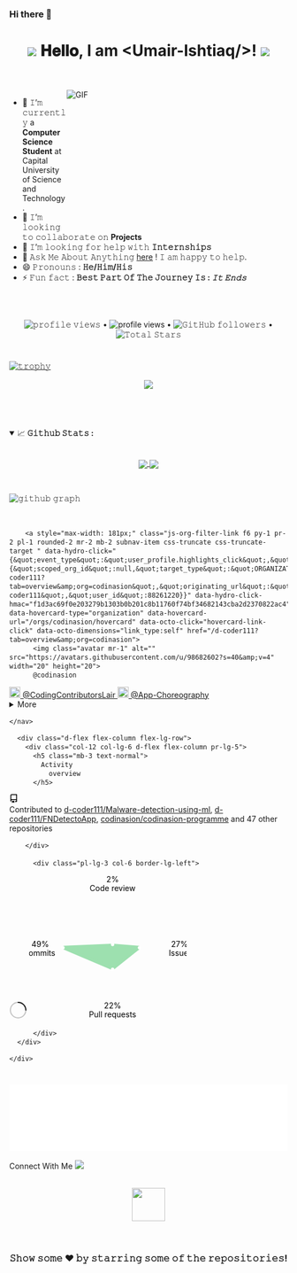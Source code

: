 ### Hi there 👋
<h1 align="center">
  <a target="_blank">
    <img src="https://github.com/JayantGoel001/JayantGoel001/blob/master/GIF/Earth.gif" width="24px" style="max-width:100%;">
  </a>
  𝐇𝐞𝐥𝐥𝐨, I am &lt;Umair-Ishtiaq/&gt;!
  <a target="_blank">
    <img src="https://github.com/JayantGoel001/JayantGoel001/blob/master/GIF/Hi.gif" width="40px" />
  </a>
</h1>

<br/>
<br/>
<a target="_blank">
  <img align="right" height="250" width="400" alt="GIF" src="https://c.tenor.com/3bTxZ4HdrysAAAAC/pixels-neon.gif">
</a>

- 🔭 𝙸’𝚖 𝚌𝚞𝚛𝚛𝚎𝚗𝚝𝚕𝚢 a **Computer Science Student** at Capital University of Science and Technology.
- 👯 𝙸’𝚖 𝚕𝚘𝚘𝚔𝚒𝚗𝚐 𝚝𝚘 𝚌𝚘𝚕𝚕𝚊𝚋𝚘𝚛𝚊𝚝𝚎 𝚘𝚗 **Projects**
- 🤔 𝙸’𝚖 𝚕𝚘𝚘𝚔𝚒𝚗𝚐 𝚏𝚘𝚛 𝚑𝚎𝚕𝚙 𝚠𝚒𝚝𝚑 **𝙸𝚗𝚝𝚎𝚛𝚗𝚜𝚑𝚒𝚙𝚜**
- 💬 𝙰𝚜𝚔 𝙼𝚎 𝙰𝚋𝚘𝚞𝚝 𝙰𝚗𝚢𝚝𝚑𝚒𝚗𝚐 [here](https://github.com/Umair-Ishtiaq/) ! 𝙸 𝚊𝚖 𝚑𝚊𝚙𝚙𝚢 𝚝𝚘 𝚑𝚎𝚕𝚙.
- 😄 𝙿𝚛𝚘𝚗𝚘𝚞𝚗𝚜 : **𝙷𝚎/𝙷𝚒𝚖/𝙷𝚒𝚜**
- ⚡ 𝙵𝚞𝚗 𝚏𝚊𝚌𝚝 : **𝙱𝚎𝚜𝚝 𝙿𝚊𝚛𝚝 𝙾𝚏 𝚃𝚑𝚎 𝙹𝚘𝚞𝚛𝚗𝚎𝚢 𝙸𝚜 : *𝙸𝚝 𝙴𝚗𝚍𝚜***

<br/>
<br/>


<p align="center">
  <img src="https://gpvc.arturio.dev/Umair-Ishtiaq" alt="𝚙𝚛𝚘𝚏𝚒𝚕𝚎 𝚟𝚒𝚎𝚠𝚜"> •  
<img alt = "profile views" src="https://komarev.com/ghpvc/?username=Umair-Ishtiaq&style=flat&color=brightgreen"> •  
  <img alt="𝙶𝚒𝚝𝙷𝚞𝚋 𝚏𝚘𝚕𝚕𝚘𝚠𝚎𝚛𝚜" src="https://img.shields.io/github/followers/Umair-Ishtiaq?label=Followers&style=social"> •   
  <img src="https://img.shields.io/github/stars/Umair-Ishtiaq?label=Stars" alt="𝚃𝚘𝚝𝚊𝚕 𝚂𝚝𝚊𝚛𝚜">


#

[![𝚝𝚛𝚘𝚙𝚑𝚢](https://github-profile-trophy.vercel.app/?username=Umair-Ishtiaq&column=8&margin-w=15&margin-h=15&no-bg=true&no-frame=true&theme=juicyfresh)](https://github.com/Umair-Ishtiaq)

<p align="center">
  <a>
    <img align="center" src="https://github-readme-streak-stats.herokuapp.com/?user=Umair-Ishtiaq&theme=dark&hide_border=true"/>

  </a>
</p>


<br/>

#

<details open="">
<summary>
  <g-emoji class="g-emoji" alias="chart_with_upwards_trend" fallback-src="https://github.githubassets.com/images/icons/emoji/unicode/1f4c8.png">📈</g-emoji>
  <strong>𝙶𝚒𝚝𝚑𝚞𝚋 𝚂𝚝𝚊𝚝𝚜 : </strong>
</summary>
<br>

<p align="center">
  <a href="https://github.com/Umair-Ishtiaq">
    <img align="center" src="https://github-readme-stats.vercel.app/api?username=Umair-Ishtiaq&show_icons=true&hide_border=true&title_color=94b4a4&amp&icon_color=FFFFFF&amp&text_color=FFFFFF&amp&bg_color=000000&count_private=true&include_all_commits=true"/>
  </a>
  <a href="https://github.com/Umair-Ishtiaq">
    <img align="center" height="195px" src="https://github-readme-stats.vercel.app/api/top-langs/?username=Umair-Ishtiaq&text_color=FFFFFF&bg_color=000000&title_color=94b4a4&langs_count=15&layout=compact&hide_border=true" />
  </a>
</p>
</details>
<br>

![𝚐𝚒𝚝𝚑𝚞𝚋 𝚐𝚛𝚊𝚙𝚑](https://activity-graph.herokuapp.com/graph?username=Umair-Ishtiaq&theme=react-dark&hide_border=true&area=true)

<!-- Don't Run Contribution Graph(Generate Snake) Action on your default Branch-->
<!-- Don't Run Contribution Graph(Generate Snake) Action on your default Branch -->
<br/>
<div class="position-relative" id="user-activity-overview">
      

  <div class="Box mb-5 p-3 activity-overview-box border-top border-xl-top-0">

    
  <div class="js-org-filter-links-container">
    <nav class="subnav mb-2 d-flex flex-wrap">

        <a style="max-width: 181px;" class="js-org-filter-link f6 py-1 pr-2 pl-1 rounded-2 mr-2 mb-2 subnav-item css-truncate css-truncate-target " data-hydro-click="{&quot;event_type&quot;:&quot;user_profile.highlights_click&quot;,&quot;payload&quot;:{&quot;scoped_org_id&quot;:null,&quot;target_type&quot;:&quot;ORGANIZATION&quot;,&quot;target_url&quot;:&quot;/d-coder111?tab=overview&amp;org=codinasion&quot;,&quot;originating_url&quot;:&quot;https://github.com/d-coder111&quot;,&quot;user_id&quot;:88261220}}" data-hydro-click-hmac="f1d3ac69f0e203279b1303b0b201c8b11760f74bf34682143cba2d2370822ac4" data-hovercard-type="organization" data-hovercard-url="/orgs/codinasion/hovercard" data-octo-click="hovercard-link-click" data-octo-dimensions="link_type:self" href="/d-coder111?tab=overview&amp;org=codinasion">
          <img class="avatar mr-1" alt="" src="https://avatars.githubusercontent.com/u/98682602?s=40&amp;v=4" width="20" height="20">
          @codinasion
</a>
        <a style="max-width: 181px;" class="js-org-filter-link f6 py-1 pr-2 pl-1 rounded-2 mr-2 mb-2 subnav-item css-truncate css-truncate-target " data-hydro-click="{&quot;event_type&quot;:&quot;user_profile.highlights_click&quot;,&quot;payload&quot;:{&quot;scoped_org_id&quot;:null,&quot;target_type&quot;:&quot;ORGANIZATION&quot;,&quot;target_url&quot;:&quot;/d-coder111?tab=overview&amp;org=CodingContributorsLair&quot;,&quot;originating_url&quot;:&quot;https://github.com/d-coder111&quot;,&quot;user_id&quot;:88261220}}" data-hydro-click-hmac="fc9dd9de6386bbeb511d27d4cf70ad85d69afa7e8e62f00ad1565197956747fb" data-hovercard-type="organization" data-hovercard-url="/orgs/CodingContributorsLair/hovercard" data-octo-click="hovercard-link-click" data-octo-dimensions="link_type:self" href="/d-coder111?tab=overview&amp;org=CodingContributorsLair">
          <img class="avatar mr-1" alt="" src="https://avatars.githubusercontent.com/u/87652881?s=40&amp;v=4" width="20" height="20">
          @CodingContributorsLair
</a>
        <a style="max-width: 181px;" class="js-org-filter-link f6 py-1 pr-2 pl-1 rounded-2 mr-2 mb-2 subnav-item css-truncate css-truncate-target " data-hydro-click="{&quot;event_type&quot;:&quot;user_profile.highlights_click&quot;,&quot;payload&quot;:{&quot;scoped_org_id&quot;:null,&quot;target_type&quot;:&quot;ORGANIZATION&quot;,&quot;target_url&quot;:&quot;/d-coder111?tab=overview&amp;org=App-Choreography&quot;,&quot;originating_url&quot;:&quot;https://github.com/d-coder111&quot;,&quot;user_id&quot;:88261220}}" data-hydro-click-hmac="c77a0b8806e0204dc534db53015ed0855d35d6c487d58ae76cd397b43bea1b80" data-hovercard-type="organization" data-hovercard-url="/orgs/App-Choreography/hovercard" data-octo-click="hovercard-link-click" data-octo-dimensions="link_type:self" href="/d-coder111?tab=overview&amp;org=App-Choreography">
          <img class="avatar mr-1" alt="" src="https://avatars.githubusercontent.com/u/88003901?s=40&amp;v=4" width="20" height="20">
          @App-Choreography
</a>
        <details class="select-menu select-menu-modal-right details-reset details-overlay mb-2 hx_rsm">
  <summary class="f6 rounded-2 border Link--secondary py-1 px-3 height-full" aria-haspopup="menu" role="button">
     <span style="height: 21px" class="d-inline-block v-align-middle"></span>
    More
  </summary>

  <details-menu class="select-menu-modal position-absolute" style="right:0;z-index:1000" role="menu">
    <div class="select-menu-header">
      <span class="select-menu-title">Organizations</span>
    </div>

    <div class="select-menu-filters">
      <div class="select-menu-text-filter">
        <input type="text" autofocus="" class="form-control js-filterable-field" placeholder="Search by name" aria-label="Search by name" autocomplete="off" id="organization-name-field">
      </div>
    </div>

    <div class="select-menu-list">
      <ul data-filterable-for="organization-name-field" data-filterable-type="substring">
          <li>
            <a style="padding: 8px 8px 8px 30px;" class="d-block select-menu-item wb-break-all js-org-filter-link" role="menuitem" href="d-coder111?tab=overview&amp;org=MakeContributions" data-hydro-click="{&quot;event_type&quot;:&quot;user_profile.highlights_click&quot;,&quot;payload&quot;:{&quot;scoped_org_id&quot;:null,&quot;target_type&quot;:&quot;ORGANIZATION&quot;,&quot;target_url&quot;:&quot;d-coder111?tab=overview&amp;org=MakeContributions&quot;,&quot;originating_url&quot;:&quot;https://github.com/d-coder111&quot;,&quot;user_id&quot;:88261220}}" data-hydro-click-hmac="f7b339e41472546b400f66b4db11d049f9b0a4c538c02078951e7e69b7d8f155">
              <img class="select-menu-item-icon mr-2" alt="" src="https://avatars.githubusercontent.com/u/67384272?s=40&amp;v=4" width="20" height="20">
              <div class="select-menu-item-text css-truncate css-truncate-target" style="max-width: 95%;">@MakeContributions</div>
            </a>
          </li>
          <li>
            <a style="padding: 8px 8px 8px 30px;" class="d-block select-menu-item wb-break-all js-org-filter-link" role="menuitem" href="d-coder111?tab=overview&amp;org=akshitagit" data-hydro-click="{&quot;event_type&quot;:&quot;user_profile.highlights_click&quot;,&quot;payload&quot;:{&quot;scoped_org_id&quot;:null,&quot;target_type&quot;:&quot;ORGANIZATION&quot;,&quot;target_url&quot;:&quot;d-coder111?tab=overview&amp;org=akshitagit&quot;,&quot;originating_url&quot;:&quot;https://github.com/d-coder111&quot;,&quot;user_id&quot;:88261220}}" data-hydro-click-hmac="ac3535d79926d09e070d3ff2ab640269241fda0a038d71a23a1d312d4fc79a28">
              <img class="select-menu-item-icon mr-2" alt="" src="https://avatars.githubusercontent.com/u/64004382?s=40&amp;v=4" width="20" height="20">
              <div class="select-menu-item-text css-truncate css-truncate-target" style="max-width: 95%;">@akshitagit</div>
            </a>
          </li>
          <li>
            <a style="padding: 8px 8px 8px 30px;" class="d-block select-menu-item wb-break-all js-org-filter-link" role="menuitem" href="d-coder111?tab=overview&amp;org=github-craftwork" data-hydro-click="{&quot;event_type&quot;:&quot;user_profile.highlights_click&quot;,&quot;payload&quot;:{&quot;scoped_org_id&quot;:null,&quot;target_type&quot;:&quot;ORGANIZATION&quot;,&quot;target_url&quot;:&quot;d-coder111?tab=overview&amp;org=github-craftwork&quot;,&quot;originating_url&quot;:&quot;https://github.com/d-coder111&quot;,&quot;user_id&quot;:88261220}}" data-hydro-click-hmac="6da74794054fa8d4c35da3968b1abcad4096d1b4b2388077a691f0d9b0a2190e">
              <img class="select-menu-item-icon mr-2" alt="" src="https://avatars.githubusercontent.com/u/55258788?s=40&amp;v=4" width="20" height="20">
              <div class="select-menu-item-text css-truncate css-truncate-target" style="max-width: 95%;">@github-craftwork</div>
            </a>
          </li>
          <li>
            <a style="padding: 8px 8px 8px 30px;" class="d-block select-menu-item wb-break-all js-org-filter-link" role="menuitem" href="d-coder111?tab=overview&amp;org=EddieHubCommunity" data-hydro-click="{&quot;event_type&quot;:&quot;user_profile.highlights_click&quot;,&quot;payload&quot;:{&quot;scoped_org_id&quot;:null,&quot;target_type&quot;:&quot;ORGANIZATION&quot;,&quot;target_url&quot;:&quot;d-coder111?tab=overview&amp;org=EddieHubCommunity&quot;,&quot;originating_url&quot;:&quot;https://github.com/d-coder111&quot;,&quot;user_id&quot;:88261220}}" data-hydro-click-hmac="c84d9ce60e2fe4938c8f3b1460b9c697107b7616022721e2e6a364d81e658936">
              <img class="select-menu-item-icon mr-2" alt="" src="https://avatars.githubusercontent.com/u/66388388?s=40&amp;v=4" width="20" height="20">
              <div class="select-menu-item-text css-truncate css-truncate-target" style="max-width: 95%;">@EddieHubCommunity</div>
            </a>
          </li>
          <li>
            <a style="padding: 8px 8px 8px 30px;" class="d-block select-menu-item wb-break-all js-org-filter-link" role="menuitem" href="d-coder111?tab=overview&amp;org=Asiatik" data-hydro-click="{&quot;event_type&quot;:&quot;user_profile.highlights_click&quot;,&quot;payload&quot;:{&quot;scoped_org_id&quot;:null,&quot;target_type&quot;:&quot;ORGANIZATION&quot;,&quot;target_url&quot;:&quot;d-coder111?tab=overview&amp;org=Asiatik&quot;,&quot;originating_url&quot;:&quot;https://github.com/d-coder111&quot;,&quot;user_id&quot;:88261220}}" data-hydro-click-hmac="4c4fb4da3237d974fb437a2384d100173a932233b397e327b473866d05fca3db">
              <img class="select-menu-item-icon mr-2" alt="" src="https://avatars.githubusercontent.com/u/36604391?s=40&amp;v=4" width="20" height="20">
              <div class="select-menu-item-text css-truncate css-truncate-target" style="max-width: 95%;">@Asiatik</div>
            </a>
          </li>
          <li>
            <a style="padding: 8px 8px 8px 30px;" class="d-block select-menu-item wb-break-all js-org-filter-link" role="menuitem" href="d-coder111?tab=overview&amp;org=firstcontributions" data-hydro-click="{&quot;event_type&quot;:&quot;user_profile.highlights_click&quot;,&quot;payload&quot;:{&quot;scoped_org_id&quot;:null,&quot;target_type&quot;:&quot;ORGANIZATION&quot;,&quot;target_url&quot;:&quot;d-coder111?tab=overview&amp;org=firstcontributions&quot;,&quot;originating_url&quot;:&quot;https://github.com/d-coder111&quot;,&quot;user_id&quot;:88261220}}" data-hydro-click-hmac="ae278bbc6ce96de9bf5f18871c7b467634d81e2b93b40d9e161d40468aac7186">
              <img class="select-menu-item-icon mr-2" alt="" src="https://avatars.githubusercontent.com/u/37713493?s=40&amp;v=4" width="20" height="20">
              <div class="select-menu-item-text css-truncate css-truncate-target" style="max-width: 95%;">@firstcontributions</div>
            </a>
          </li>
          <li>
            <a style="padding: 8px 8px 8px 30px;" class="d-block select-menu-item wb-break-all js-org-filter-link" role="menuitem" href="d-coder111?tab=overview&amp;org=dev-protocol" data-hydro-click="{&quot;event_type&quot;:&quot;user_profile.highlights_click&quot;,&quot;payload&quot;:{&quot;scoped_org_id&quot;:null,&quot;target_type&quot;:&quot;ORGANIZATION&quot;,&quot;target_url&quot;:&quot;d-coder111?tab=overview&amp;org=dev-protocol&quot;,&quot;originating_url&quot;:&quot;https://github.com/d-coder111&quot;,&quot;user_id&quot;:88261220}}" data-hydro-click-hmac="9c9d588d92739e89d734d3ace2e0b3c00e2ac5f198ee6e43fbcf81470bf96337">
              <img class="select-menu-item-icon mr-2" alt="" src="https://avatars.githubusercontent.com/u/49816297?s=40&amp;v=4" width="20" height="20">
              <div class="select-menu-item-text css-truncate css-truncate-target" style="max-width: 95%;">@dev-protocol</div>
            </a>
          </li>
          <li>
            <a style="padding: 8px 8px 8px 30px;" class="d-block select-menu-item wb-break-all js-org-filter-link" role="menuitem" href="d-coder111?tab=overview&amp;org=Tech-Phantoms" data-hydro-click="{&quot;event_type&quot;:&quot;user_profile.highlights_click&quot;,&quot;payload&quot;:{&quot;scoped_org_id&quot;:null,&quot;target_type&quot;:&quot;ORGANIZATION&quot;,&quot;target_url&quot;:&quot;d-coder111?tab=overview&amp;org=Tech-Phantoms&quot;,&quot;originating_url&quot;:&quot;https://github.com/d-coder111&quot;,&quot;user_id&quot;:88261220}}" data-hydro-click-hmac="360d0a5833d081b08e666abe98770d3c8a999c4d6c5ce28019bd9e0648acbc30">
              <img class="select-menu-item-icon mr-2" alt="" src="https://avatars.githubusercontent.com/u/61622105?s=40&amp;v=4" width="20" height="20">
              <div class="select-menu-item-text css-truncate css-truncate-target" style="max-width: 95%;">@Tech-Phantoms</div>
            </a>
          </li>
          <li>
            <a style="padding: 8px 8px 8px 30px;" class="d-block select-menu-item wb-break-all js-org-filter-link" role="menuitem" href="d-coder111?tab=overview&amp;org=Uncodedtech" data-hydro-click="{&quot;event_type&quot;:&quot;user_profile.highlights_click&quot;,&quot;payload&quot;:{&quot;scoped_org_id&quot;:null,&quot;target_type&quot;:&quot;ORGANIZATION&quot;,&quot;target_url&quot;:&quot;d-coder111?tab=overview&amp;org=Uncodedtech&quot;,&quot;originating_url&quot;:&quot;https://github.com/d-coder111&quot;,&quot;user_id&quot;:88261220}}" data-hydro-click-hmac="3c79ba2deebd274c95a7bacfed201d899a68a9fcb1e8296af57384117ef5cb96">
              <img class="select-menu-item-icon mr-2" alt="" src="https://avatars.githubusercontent.com/u/69833530?s=40&amp;v=4" width="20" height="20">
              <div class="select-menu-item-text css-truncate css-truncate-target" style="max-width: 95%;">@Uncodedtech</div>
            </a>
          </li>
          <li>
            <a style="padding: 8px 8px 8px 30px;" class="d-block select-menu-item wb-break-all js-org-filter-link" role="menuitem" href="d-coder111?tab=overview&amp;org=CodeAvailable" data-hydro-click="{&quot;event_type&quot;:&quot;user_profile.highlights_click&quot;,&quot;payload&quot;:{&quot;scoped_org_id&quot;:null,&quot;target_type&quot;:&quot;ORGANIZATION&quot;,&quot;target_url&quot;:&quot;d-coder111?tab=overview&amp;org=CodeAvailable&quot;,&quot;originating_url&quot;:&quot;https://github.com/d-coder111&quot;,&quot;user_id&quot;:88261220}}" data-hydro-click-hmac="302538b158a44b1ee3a05cd64a88f52c9e361b8e43f550e48cf8362f48d7f02e">
              <img class="select-menu-item-icon mr-2" alt="" src="https://avatars.githubusercontent.com/u/72855943?s=40&amp;v=4" width="20" height="20">
              <div class="select-menu-item-text css-truncate css-truncate-target" style="max-width: 95%;">@CodeAvailable</div>
            </a>
          </li>
          <li>
            <a style="padding: 8px 8px 8px 30px;" class="d-block select-menu-item wb-break-all js-org-filter-link" role="menuitem" href="d-coder111?tab=overview&amp;org=SurPathHub" data-hydro-click="{&quot;event_type&quot;:&quot;user_profile.highlights_click&quot;,&quot;payload&quot;:{&quot;scoped_org_id&quot;:null,&quot;target_type&quot;:&quot;ORGANIZATION&quot;,&quot;target_url&quot;:&quot;d-coder111?tab=overview&amp;org=SurPathHub&quot;,&quot;originating_url&quot;:&quot;https://github.com/d-coder111&quot;,&quot;user_id&quot;:88261220}}" data-hydro-click-hmac="7ffe512697e0898c64a0152058ec5e85e2cb630edecaf41c86b7a3d22fa58cda">
              <img class="select-menu-item-icon mr-2" alt="" src="https://avatars.githubusercontent.com/u/75564428?s=40&amp;v=4" width="20" height="20">
              <div class="select-menu-item-text css-truncate css-truncate-target" style="max-width: 95%;">@SurPathHub</div>
            </a>
          </li>
          <li>
            <a style="padding: 8px 8px 8px 30px;" class="d-block select-menu-item wb-break-all js-org-filter-link" role="menuitem" href="d-coder111?tab=overview&amp;org=Bash-Woman-Community" data-hydro-click="{&quot;event_type&quot;:&quot;user_profile.highlights_click&quot;,&quot;payload&quot;:{&quot;scoped_org_id&quot;:null,&quot;target_type&quot;:&quot;ORGANIZATION&quot;,&quot;target_url&quot;:&quot;d-coder111?tab=overview&amp;org=Bash-Woman-Community&quot;,&quot;originating_url&quot;:&quot;https://github.com/d-coder111&quot;,&quot;user_id&quot;:88261220}}" data-hydro-click-hmac="a5be203c7cba3d2908157678a7d035c29b01cb5de1819fede590154ae442f0e4">
              <img class="select-menu-item-icon mr-2" alt="" src="https://avatars.githubusercontent.com/u/76569239?s=40&amp;v=4" width="20" height="20">
              <div class="select-menu-item-text css-truncate css-truncate-target" style="max-width: 95%;">@Bash-Woman-Community</div>
            </a>
          </li>
          <li>
            <a style="padding: 8px 8px 8px 30px;" class="d-block select-menu-item wb-break-all js-org-filter-link" role="menuitem" href="d-coder111?tab=overview&amp;org=Alphasians" data-hydro-click="{&quot;event_type&quot;:&quot;user_profile.highlights_click&quot;,&quot;payload&quot;:{&quot;scoped_org_id&quot;:null,&quot;target_type&quot;:&quot;ORGANIZATION&quot;,&quot;target_url&quot;:&quot;d-coder111?tab=overview&amp;org=Alphasians&quot;,&quot;originating_url&quot;:&quot;https://github.com/d-coder111&quot;,&quot;user_id&quot;:88261220}}" data-hydro-click-hmac="e1a0f2fc419dc600ff195da9835934e710fa9d655d434c7a7a8c4d6da21e9a29">
              <img class="select-menu-item-icon mr-2" alt="" src="https://avatars.githubusercontent.com/u/76957486?s=40&amp;v=4" width="20" height="20">
              <div class="select-menu-item-text css-truncate css-truncate-target" style="max-width: 95%;">@Alphasians</div>
            </a>
          </li>
          <li>
            <a style="padding: 8px 8px 8px 30px;" class="d-block select-menu-item wb-break-all js-org-filter-link" role="menuitem" href="d-coder111?tab=overview&amp;org=lispXXX" data-hydro-click="{&quot;event_type&quot;:&quot;user_profile.highlights_click&quot;,&quot;payload&quot;:{&quot;scoped_org_id&quot;:null,&quot;target_type&quot;:&quot;ORGANIZATION&quot;,&quot;target_url&quot;:&quot;d-coder111?tab=overview&amp;org=lispXXX&quot;,&quot;originating_url&quot;:&quot;https://github.com/d-coder111&quot;,&quot;user_id&quot;:88261220}}" data-hydro-click-hmac="22f25b65f84938678353c5168ba5d5e70cc225d46e20d7a1cbcdae715b5b60a6">
              <img class="select-menu-item-icon mr-2" alt="" src="https://avatars.githubusercontent.com/u/79162875?s=40&amp;v=4" width="20" height="20">
              <div class="select-menu-item-text css-truncate css-truncate-target" style="max-width: 95%;">@lispXXX</div>
            </a>
          </li>
          <li>
            <a style="padding: 8px 8px 8px 30px;" class="d-block select-menu-item wb-break-all js-org-filter-link" role="menuitem" href="d-coder111?tab=overview&amp;org=PUGroups" data-hydro-click="{&quot;event_type&quot;:&quot;user_profile.highlights_click&quot;,&quot;payload&quot;:{&quot;scoped_org_id&quot;:null,&quot;target_type&quot;:&quot;ORGANIZATION&quot;,&quot;target_url&quot;:&quot;d-coder111?tab=overview&amp;org=PUGroups&quot;,&quot;originating_url&quot;:&quot;https://github.com/d-coder111&quot;,&quot;user_id&quot;:88261220}}" data-hydro-click-hmac="059c6d6ac7f9e302122699de7b41763195aa680c68cd1cc672f5968bdcb63bc4">
              <img class="select-menu-item-icon mr-2" alt="" src="https://avatars.githubusercontent.com/u/79212466?s=40&amp;v=4" width="20" height="20">
              <div class="select-menu-item-text css-truncate css-truncate-target" style="max-width: 95%;">@PUGroups</div>
            </a>
          </li>
          <li>
            <a style="padding: 8px 8px 8px 30px;" class="d-block select-menu-item wb-break-all js-org-filter-link" role="menuitem" href="d-coder111?tab=overview&amp;org=openAOD" data-hydro-click="{&quot;event_type&quot;:&quot;user_profile.highlights_click&quot;,&quot;payload&quot;:{&quot;scoped_org_id&quot;:null,&quot;target_type&quot;:&quot;ORGANIZATION&quot;,&quot;target_url&quot;:&quot;d-coder111?tab=overview&amp;org=openAOD&quot;,&quot;originating_url&quot;:&quot;https://github.com/d-coder111&quot;,&quot;user_id&quot;:88261220}}" data-hydro-click-hmac="12ff85911cbe1f89721ef31fdd3a5ba356c01f137843f5f6cad1e0cd9e4e619f">
              <img class="select-menu-item-icon mr-2" alt="" src="https://avatars.githubusercontent.com/u/80878781?s=40&amp;v=4" width="20" height="20">
              <div class="select-menu-item-text css-truncate css-truncate-target" style="max-width: 95%;">@openAOD</div>
            </a>
          </li>
          <li>
            <a style="padding: 8px 8px 8px 30px;" class="d-block select-menu-item wb-break-all js-org-filter-link" role="menuitem" href="d-coder111?tab=overview&amp;org=nhcommunity" data-hydro-click="{&quot;event_type&quot;:&quot;user_profile.highlights_click&quot;,&quot;payload&quot;:{&quot;scoped_org_id&quot;:null,&quot;target_type&quot;:&quot;ORGANIZATION&quot;,&quot;target_url&quot;:&quot;d-coder111?tab=overview&amp;org=nhcommunity&quot;,&quot;originating_url&quot;:&quot;https://github.com/d-coder111&quot;,&quot;user_id&quot;:88261220}}" data-hydro-click-hmac="bed521ea104b87778e62bad826670821cf2e333ed19893a2a589a8a9f3e84c6d">
              <img class="select-menu-item-icon mr-2" alt="" src="https://avatars.githubusercontent.com/u/81645243?s=40&amp;v=4" width="20" height="20">
              <div class="select-menu-item-text css-truncate css-truncate-target" style="max-width: 95%;">@nhcommunity</div>
            </a>
          </li>
          <li>
            <a style="padding: 8px 8px 8px 30px;" class="d-block select-menu-item wb-break-all js-org-filter-link" role="menuitem" href="d-coder111?tab=overview&amp;org=Design-and-Code" data-hydro-click="{&quot;event_type&quot;:&quot;user_profile.highlights_click&quot;,&quot;payload&quot;:{&quot;scoped_org_id&quot;:null,&quot;target_type&quot;:&quot;ORGANIZATION&quot;,&quot;target_url&quot;:&quot;d-coder111?tab=overview&amp;org=Design-and-Code&quot;,&quot;originating_url&quot;:&quot;https://github.com/d-coder111&quot;,&quot;user_id&quot;:88261220}}" data-hydro-click-hmac="01ce134b599665aa7531ef03fc32e5a3a774bd83a130d07c48645e041a046248">
              <img class="select-menu-item-icon mr-2" alt="" src="https://avatars.githubusercontent.com/u/83478816?s=40&amp;v=4" width="20" height="20">
              <div class="select-menu-item-text css-truncate css-truncate-target" style="max-width: 95%;">@Design-and-Code</div>
            </a>
          </li>
          <li>
            <a style="padding: 8px 8px 8px 30px;" class="d-block select-menu-item wb-break-all js-org-filter-link" role="menuitem" href="d-coder111?tab=overview&amp;org=CuriousGrids" data-hydro-click="{&quot;event_type&quot;:&quot;user_profile.highlights_click&quot;,&quot;payload&quot;:{&quot;scoped_org_id&quot;:null,&quot;target_type&quot;:&quot;ORGANIZATION&quot;,&quot;target_url&quot;:&quot;d-coder111?tab=overview&amp;org=CuriousGrids&quot;,&quot;originating_url&quot;:&quot;https://github.com/d-coder111&quot;,&quot;user_id&quot;:88261220}}" data-hydro-click-hmac="2f0eef9643610150f54ed29be0215a7dc34edc6fd688d3945e12183f0ff1e637">
              <img class="select-menu-item-icon mr-2" alt="" src="https://avatars.githubusercontent.com/u/83757303?s=40&amp;v=4" width="20" height="20">
              <div class="select-menu-item-text css-truncate css-truncate-target" style="max-width: 95%;">@CuriousGrids</div>
            </a>
          </li>
          <li>
            <a style="padding: 8px 8px 8px 30px;" class="d-block select-menu-item wb-break-all js-org-filter-link" role="menuitem" href="d-coder111?tab=overview&amp;org=CodeVisors" data-hydro-click="{&quot;event_type&quot;:&quot;user_profile.highlights_click&quot;,&quot;payload&quot;:{&quot;scoped_org_id&quot;:null,&quot;target_type&quot;:&quot;ORGANIZATION&quot;,&quot;target_url&quot;:&quot;d-coder111?tab=overview&amp;org=CodeVisors&quot;,&quot;originating_url&quot;:&quot;https://github.com/d-coder111&quot;,&quot;user_id&quot;:88261220}}" data-hydro-click-hmac="c146ebaf8351f20753c7546fed3a8ebbc2f839de9645c7074c06e4f425904d78">
              <img class="select-menu-item-icon mr-2" alt="" src="https://avatars.githubusercontent.com/u/85862083?s=40&amp;v=4" width="20" height="20">
              <div class="select-menu-item-text css-truncate css-truncate-target" style="max-width: 95%;">@CodeVisors</div>
            </a>
          </li>
          <li>
            <a style="padding: 8px 8px 8px 30px;" class="d-block select-menu-item wb-break-all js-org-filter-link" role="menuitem" href="d-coder111?tab=overview&amp;org=WebXDAO" data-hydro-click="{&quot;event_type&quot;:&quot;user_profile.highlights_click&quot;,&quot;payload&quot;:{&quot;scoped_org_id&quot;:null,&quot;target_type&quot;:&quot;ORGANIZATION&quot;,&quot;target_url&quot;:&quot;d-coder111?tab=overview&amp;org=WebXDAO&quot;,&quot;originating_url&quot;:&quot;https://github.com/d-coder111&quot;,&quot;user_id&quot;:88261220}}" data-hydro-click-hmac="4f4456ed2e8e081dca055d664be5b381433ad200d7541b300530b069e8216ecc">
              <img class="select-menu-item-icon mr-2" alt="" src="https://avatars.githubusercontent.com/u/89759498?s=40&amp;v=4" width="20" height="20">
              <div class="select-menu-item-text css-truncate css-truncate-target" style="max-width: 95%;">@WebXDAO</div>
            </a>
          </li>
          <li>
            <a style="padding: 8px 8px 8px 30px;" class="d-block select-menu-item wb-break-all js-org-filter-link" role="menuitem" href="d-coder111?tab=overview&amp;org=community" data-hydro-click="{&quot;event_type&quot;:&quot;user_profile.highlights_click&quot;,&quot;payload&quot;:{&quot;scoped_org_id&quot;:null,&quot;target_type&quot;:&quot;ORGANIZATION&quot;,&quot;target_url&quot;:&quot;d-coder111?tab=overview&amp;org=community&quot;,&quot;originating_url&quot;:&quot;https://github.com/d-coder111&quot;,&quot;user_id&quot;:88261220}}" data-hydro-click-hmac="e513118bb0de4b9d0ab10a7c7ffbb88cce01dbb8926f0c2e9512b15a3ccfcf1a">
              <img class="select-menu-item-icon mr-2" alt="" src="https://avatars.githubusercontent.com/u/93784371?s=40&amp;v=4" width="20" height="20">
              <div class="select-menu-item-text css-truncate css-truncate-target" style="max-width: 95%;">@community</div>
            </a>
          </li>
          <li>
            <a style="padding: 8px 8px 8px 30px;" class="d-block select-menu-item wb-break-all js-org-filter-link" role="menuitem" href="d-coder111?tab=overview&amp;org=CommunityPro" data-hydro-click="{&quot;event_type&quot;:&quot;user_profile.highlights_click&quot;,&quot;payload&quot;:{&quot;scoped_org_id&quot;:null,&quot;target_type&quot;:&quot;ORGANIZATION&quot;,&quot;target_url&quot;:&quot;d-coder111?tab=overview&amp;org=CommunityPro&quot;,&quot;originating_url&quot;:&quot;https://github.com/d-coder111&quot;,&quot;user_id&quot;:88261220}}" data-hydro-click-hmac="f75f8aa486c6aec6fc7e7d8f53efe45c28fd34ab6f54d9b71a41e96aba32d8c0">
              <img class="select-menu-item-icon mr-2" alt="" src="https://avatars.githubusercontent.com/u/95483713?s=40&amp;v=4" width="20" height="20">
              <div class="select-menu-item-text css-truncate css-truncate-target" style="max-width: 95%;">@CommunityPro</div>
            </a>
          </li>
          <li>
            <a style="padding: 8px 8px 8px 30px;" class="d-block select-menu-item wb-break-all js-org-filter-link" role="menuitem" href="d-coder111?tab=overview&amp;org=Devs-Dungeon" data-hydro-click="{&quot;event_type&quot;:&quot;user_profile.highlights_click&quot;,&quot;payload&quot;:{&quot;scoped_org_id&quot;:null,&quot;target_type&quot;:&quot;ORGANIZATION&quot;,&quot;target_url&quot;:&quot;d-coder111?tab=overview&amp;org=Devs-Dungeon&quot;,&quot;originating_url&quot;:&quot;https://github.com/d-coder111&quot;,&quot;user_id&quot;:88261220}}" data-hydro-click-hmac="91febfcae361109ec084f9f067cbc193fe8afc46a68f0a15fd1d7b9e49063b4c">
              <img class="select-menu-item-icon mr-2" alt="" src="https://avatars.githubusercontent.com/u/95864893?s=40&amp;v=4" width="20" height="20">
              <div class="select-menu-item-text css-truncate css-truncate-target" style="max-width: 95%;">@Devs-Dungeon</div>
            </a>
          </li>
          <li>
            <a style="padding: 8px 8px 8px 30px;" class="d-block select-menu-item wb-break-all js-org-filter-link" role="menuitem" href="d-coder111?tab=overview&amp;org=InnateComm" data-hydro-click="{&quot;event_type&quot;:&quot;user_profile.highlights_click&quot;,&quot;payload&quot;:{&quot;scoped_org_id&quot;:null,&quot;target_type&quot;:&quot;ORGANIZATION&quot;,&quot;target_url&quot;:&quot;d-coder111?tab=overview&amp;org=InnateComm&quot;,&quot;originating_url&quot;:&quot;https://github.com/d-coder111&quot;,&quot;user_id&quot;:88261220}}" data-hydro-click-hmac="bd221326234b29b30969b2f1c50253cdb5276b4945a48fdbb94aee4ad8995c2e">
              <img class="select-menu-item-icon mr-2" alt="" src="https://avatars.githubusercontent.com/u/95956083?s=40&amp;v=4" width="20" height="20">
              <div class="select-menu-item-text css-truncate css-truncate-target" style="max-width: 95%;">@InnateComm</div>
            </a>
          </li>
          <li>
            <a style="padding: 8px 8px 8px 30px;" class="d-block select-menu-item wb-break-all js-org-filter-link" role="menuitem" href="d-coder111?tab=overview&amp;org=AccessibleForAll" data-hydro-click="{&quot;event_type&quot;:&quot;user_profile.highlights_click&quot;,&quot;payload&quot;:{&quot;scoped_org_id&quot;:null,&quot;target_type&quot;:&quot;ORGANIZATION&quot;,&quot;target_url&quot;:&quot;d-coder111?tab=overview&amp;org=AccessibleForAll&quot;,&quot;originating_url&quot;:&quot;https://github.com/d-coder111&quot;,&quot;user_id&quot;:88261220}}" data-hydro-click-hmac="d0161ac5c1274b80b55c4f13d53aba3269eb2dedcd25f12a0e91b4cf8dac29ff">
              <img class="select-menu-item-icon mr-2" alt="" src="https://avatars.githubusercontent.com/u/107547777?s=40&amp;v=4" width="20" height="20">
              <div class="select-menu-item-text css-truncate css-truncate-target" style="max-width: 95%;">@AccessibleForAll</div>
            </a>
          </li>
      </ul>

      <div class="select-menu-no-results">No organizations found</div>
    </div>
  </details-menu>
</details>

    </nav>
  </div>


      <div class="d-flex flex-column flex-lg-row">
        <div class="col-12 col-lg-6 d-flex flex-column pr-lg-5">
          <h5 class="mb-3 text-normal">
            Activity
              overview
          </h5>
          
  <div class="d-flex mb-2">
    <svg aria-hidden="true" height="16" viewBox="0 0 16 16" version="1.1" width="16" data-view-component="true" class="octicon octicon-repo flex-shrink-0 color-fg-muted mt-1 mr-2">
    <path fill-rule="evenodd" d="M2 2.5A2.5 2.5 0 014.5 0h8.75a.75.75 0 01.75.75v12.5a.75.75 0 01-.75.75h-2.5a.75.75 0 110-1.5h1.75v-2h-8a1 1 0 00-.714 1.7.75.75 0 01-1.072 1.05A2.495 2.495 0 012 11.5v-9zm10.5-1V9h-8c-.356 0-.694.074-1 .208V2.5a1 1 0 011-1h8zM5 12.25v3.25a.25.25 0 00.4.2l1.45-1.087a.25.25 0 01.3 0L8.6 15.7a.25.25 0 00.4-.2v-3.25a.25.25 0 00-.25-.25h-3.5a.25.25 0 00-.25.25z"></path>
</svg>
    <div class="wb-break-word" data-repository-hovercards-enabled="">
      Contributed to
        <a href="/d-coder111/Malware-detection-using-ml" data-hydro-click="{&quot;event_type&quot;:&quot;user_profile.highlights_click&quot;,&quot;payload&quot;:{&quot;scoped_org_id&quot;:null,&quot;target_type&quot;:&quot;REPOSITORY&quot;,&quot;target_url&quot;:&quot;d-coder111/Malware-detection-using-ml.git&quot;,&quot;originating_url&quot;:&quot;https://github.com/d-coder111&quot;,&quot;user_id&quot;:88261220}}" data-hydro-click-hmac="f12b077e7b5618f1860c01cda3831ab30a9ba9cafd26f890fad9dedb88b0b8ec" data-hovercard-type="repository" data-hovercard-url="/d-coder111/Malware-detection-using-ml/hovercard" class="text-bold css-truncate css-truncate-target" style="max-width: 228px;">d-coder111/Malware-detection-using-ml</a>,
        <a href="/d-coder111/FNDetectoApp" data-hydro-click="{&quot;event_type&quot;:&quot;user_profile.highlights_click&quot;,&quot;payload&quot;:{&quot;scoped_org_id&quot;:null,&quot;target_type&quot;:&quot;REPOSITORY&quot;,&quot;target_url&quot;:&quot;d-coder111/FNDetectoApp.git&quot;,&quot;originating_url&quot;:&quot;https://github.com/d-coder111&quot;,&quot;user_id&quot;:88261220}}" data-hydro-click-hmac="391d7e9ff2cc18196272995e0f8fd82785adc086ecc6a985c36efdf9b972fb80" data-hovercard-type="repository" data-hovercard-url="/d-coder111/FNDetectoApp/hovercard" class="text-bold css-truncate css-truncate-target" style="max-width: 228px;">d-coder111/FNDetectoApp</a>,
        <a href="/codinasion/codinasion-programme" data-hydro-click="{&quot;event_type&quot;:&quot;user_profile.highlights_click&quot;,&quot;payload&quot;:{&quot;scoped_org_id&quot;:null,&quot;target_type&quot;:&quot;REPOSITORY&quot;,&quot;target_url&quot;:&quot;codinasion/codinasion-programme.git&quot;,&quot;originating_url&quot;:&quot;https://github.com/d-coder111&quot;,&quot;user_id&quot;:88261220}}" data-hydro-click-hmac="04e43ec8194e53d05205002e2ba968b20de19e3966fc7e1ac3b04fb02fb21b18" data-hovercard-type="repository" data-hovercard-url="/codinasion/codinasion-programme/hovercard" class="text-bold css-truncate css-truncate-target" style="max-width: 228px;">codinasion/codinasion-programme</a>
        <span class="no-wrap">
          and 47 other
          repositories
        </span>
    </div>
  </div>


        </div>

          <div class="pl-lg-3 col-6 border-lg-left">
            

  <div class="js-activity-overview-graph-container" data-percentages="{&quot;Commits&quot;:49,&quot;Issues&quot;:27,&quot;Pull requests&quot;:22,&quot;Code review&quot;:2}">
    <svg style="box-sizing: content-box; color: var(--color-icon-primary);" width="32" height="32" viewBox="0 0 16 16" fill="none" data-view-component="true" class="js-activity-overview-graph-spinner mx-auto mt-4 anim-rotate d-none">
  <circle cx="8" cy="8" r="7" stroke="currentColor" stroke-opacity="0.25" stroke-width="2" vector-effect="non-scaling-stroke"></circle>
  <path d="M15 8a7.002 7.002 0 00-7-7" stroke="currentColor" stroke-width="2" stroke-linecap="round" vector-effect="non-scaling-stroke"></path>
</svg>
    <svg class="js-activity-overview-graph mx-auto d-block" xmlns="http://www.w3.org/2000/svg" width="285" height="260">
      <g transform="translate(-18.474609375, -38.349609375)">
        <path class="js-highlight-blob" stroke-linejoin="round" fill="#40c463" stroke="#40c463" opacity="0.5" stroke-width="7" d="M169.5,165.7523651123047 L216.09307098388672,169.5 L169.5,206.72398376464844 L81.68294525146484,169.5 z"></path>
        <line stroke-width="2" stroke-linecap="round" class="js-highlight-x-axis activity-overview-axis" x1="77.68294525146484" y1="169.5" x2="261.31705474853516" y2="169.5"></line>
        <line stroke-width="2" stroke-linecap="round" class="js-highlight-y-axis activity-overview-axis" x1="169.5" y1="77.68294525146484" x2="169.5" y2="261.31705474853516"></line>
        <ellipse class="activity-overview-point js-highlight-top-ellipse" rx="3" ry="3" stroke-width="2" fill="white" cx="169.5" cy="163.7523651123047"></ellipse>
        <ellipse class="activity-overview-point js-highlight-right-ellipse" rx="3" ry="3" stroke-width="2" fill="white" cx="218.09307098388672" cy="169.5"></ellipse>
        <ellipse class="activity-overview-point js-highlight-bottom-ellipse" rx="3" ry="3" stroke-width="2" fill="white" cx="169.5" cy="208.72398376464844"></ellipse>
        <ellipse class="activity-overview-point js-highlight-left-ellipse" rx="3" ry="3" stroke-width="2" fill="white" cx="79.68294525146484" cy="169.5"></ellipse>
        <text text-anchor="middle" class="activity-overview-percentage js-highlight-percent-top" dx="169.5" dy="51.682945251464844">2%</text>
        <text text-anchor="middle" class="text-small activity-overview-label js-highlight-label-top" dx="169.5" dy="67.68294525146484">Code review</text>
        <text text-anchor="start" class="activity-overview-percentage js-highlight-percent-right" dy="168" dx="275.40331840515137">27%</text>
        <text text-anchor="start" class="text-small activity-overview-label js-highlight-label-right" dy="184" dx="271.31705474853516">Issues</text>
        <text text-anchor="middle" class="activity-overview-percentage js-highlight-percent-bottom" dx="169.5" dy="279.31705474853516">22%</text>
        <text text-anchor="middle" class="text-small activity-overview-label js-highlight-label-bottom" dx="169.5" dy="295.31705474853516">Pull requests</text>
        <text text-anchor="end" class="activity-overview-percentage js-highlight-percent-left" dy="168" dx="54.21007251739502">49%</text>
        <text text-anchor="end" class="text-small activity-overview-label js-highlight-label-left" dy="184" dx="65.68294525146484">Commits</text>
      </g>
    </svg>
  </div>

          </div>
      </div>
  </div>

    </div>
#
<p>
<a target="_blank" rel="noopener noreferrer" href="https://github.com/imharris24/imharris24/blob/main/Resouces/marquee.svg"><img height="120" alt="Thanks for visiting my profile" width="100%" src="https://github.com/imharris24/imharris24/raw/main/Resouces/marquee.svg" style="max-width: 100%;">
</a>
</p>
  Connect With Me
  <a target="_blank">
    <img src="https://github.com/JayantGoel001/JayantGoel001/blob/master/GIF/Handshake.gif" height="25px" style="max-width:100%;">
  </a>
</h1>

<p align="center">
  <br>
  <a href="https://www.instagram.com/umair__raja_/" target="_blank">
    <code><img height="60" width="60" src="https://github.com/JayantGoel001/JayantGoel001/blob/master/SVG/instagram.svg"/></code>
  </a>    
</p>
<br/>

<div align="center">

### 𝚂𝚑𝚘𝚠 𝚜𝚘𝚖𝚎 ❤️ 𝚋𝚢 𝚜𝚝𝚊𝚛𝚛𝚒𝚗𝚐 𝚜𝚘𝚖𝚎 𝚘𝚏 𝚝𝚑𝚎 𝚛𝚎𝚙𝚘𝚜𝚒𝚝𝚘𝚛𝚒𝚎𝚜!

</div>

#
